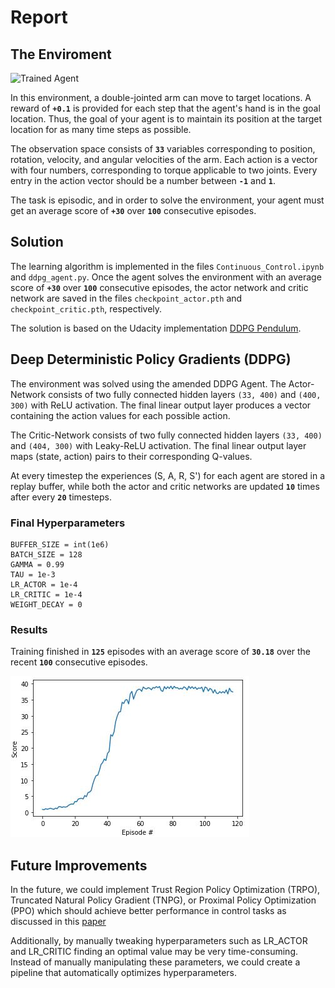 [//]: # (Image References)

[image1]: https://user-images.githubusercontent.com/10624937/43851024-320ba930-9aff-11e8-8493-ee547c6af349.gif "Trained Agent"
[image2]: img/result.JPG "Graph"

# Report

## The Enviroment

![Trained Agent][image1]

In this environment, a double-jointed arm can move to target locations. A reward of **`+0.1`** is provided for each step that the agent's hand is in the goal location. Thus, the goal of your agent is to maintain its position at the target location for as many time steps as possible.

The observation space consists of **`33`** variables corresponding to position, rotation, velocity, and angular velocities of the arm. Each action is a vector with four numbers, corresponding to torque applicable to two joints. Every entry in the action vector should be a number between **`-1`** and **`1`**.

The task is episodic, and in order to solve the environment, your agent must get an average score of **`+30`** over **`100`** consecutive episodes.

## Solution

The learning algorithm is implemented in the files `Continuous_Control.ipynb` and `ddpg_agent.py`. Once the agent solves the environment with an average score of **`+30`** over **`100`** consecutive episodes, the actor network and critic network are saved in the files `checkpoint_actor.pth` and `checkpoint_critic.pth`, respectively.

The solution is based on the Udacity implementation [DDPG Pendulum](https://github.com/udacity/deep-reinforcement-learning/tree/master/ddpg-pendulum).

## Deep Deterministic Policy Gradients (DDPG)

The environment was solved using the amended DDPG Agent. The Actor-Network consists of two fully connected hidden layers `(33, 400)` and `(400, 300)` with ReLU activation. The final linear output layer produces a vector containing the action values for each possible action.

The Critic-Network consists of two fully connected hidden layers `(33, 400)` and `(404, 300)` with Leaky-ReLU activation. The final linear output layer maps (state, action) pairs to their corresponding Q-values.

At every timestep the experiences (S, A, R, S') for each agent are stored in a replay buffer, while both the actor and critic networks are updated **`10`** times after every **`20`** timesteps.   

### Final Hyperparameters

```
BUFFER_SIZE = int(1e6)
BATCH_SIZE = 128
GAMMA = 0.99
TAU = 1e-3
LR_ACTOR = 1e-4
LR_CRITIC = 1e-4
WEIGHT_DECAY = 0
```

### Results

Training finished in **`125`** episodes with an average score of **`30.18`** over the recent **`100`** consecutive episodes.

![Graph][image2]

## Future Improvements
In the future, we could implement Trust Region Policy Optimization (TRPO), Truncated Natural Policy Gradient (TNPG), or Proximal Policy Optimization (PPO) which should achieve better performance in control tasks as discussed in this [paper](https://arxiv.org/abs/1604.06778) 

Additionally, by manually tweaking hyperparameters such as LR_ACTOR and LR_CRITIC finding an optimal value may be very time-consuming. Instead of manually manipulating these parameters, we could create a pipeline that automatically optimizes hyperparameters.

